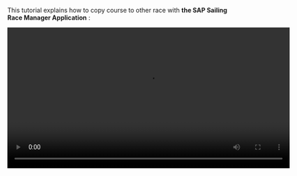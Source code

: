 This tutorial explains how to copy course to other race with **the SAP Sailing Race Manager Application** :

  <video controls="true" width="640" src="https://sapsailing-documentation.s3-eu-west-1.amazonaws.com/adminconsole/CopyingCourseToOtherRaces.mp4" type="video/mp4">
  Your browser does not support the video tag.
</video>